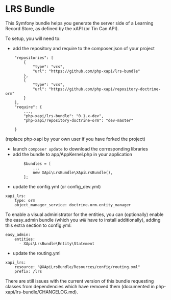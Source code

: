 LRS Bundle
==========

This Symfony bundle helps you generate the server side of a Learning Record Store, as defined by the xAPI (or Tin Can API).

To setup, you will need to:
- add the repository and require to the composer.json of your project
```
    "repositories": [
        {
            "type": "vcs",
            "url": "https://github.com/php-xapi/lrs-bundle"
        },
        {
            "type": "vcs",
            "url": "https://github.com/php-xapi/repository-doctrine-orm"
        }
    ],
    "require": {
        ...,
        "php-xapi/lrs-bundle": "0.1.x-dev",
        "php-xapi/repository-doctrine-orm": "dev-master"

    }
```
(replace php-xapi by your own user if you have forked the project)
- launch `composer update` to download the corresponding libraries
- add the bundle to app/AppKernel.php in your application
```
        $bundles = [
            ...
            new XApi\LrsBundle\XApiLrsBundle(),
        ];
```
- update the config.yml (or config_dev.yml)
```
xapi_lrs:
    type: orm
    object_manager_service: doctrine.orm.entity_manager
```
To enable a visual administrator for the entities, you can (optionally) enable
the easy_admin bundle (which you _will_ have to install additionally), adding
this extra section to config.yml:
```
easy_admin:
    entities:
      - XApi\LrsBundle\Entity\Statement
```
- update the routing.yml
```
xapi_lrs:
    resource: "@XApiLrsBundle/Resources/config/routing.xml"
    prefix: /lrs
```

There are still issues with the current version of this bundle requesting classes from dependencies which have removed them (documented in php-xapi/lrs-bundle/CHANGELOG.md).

